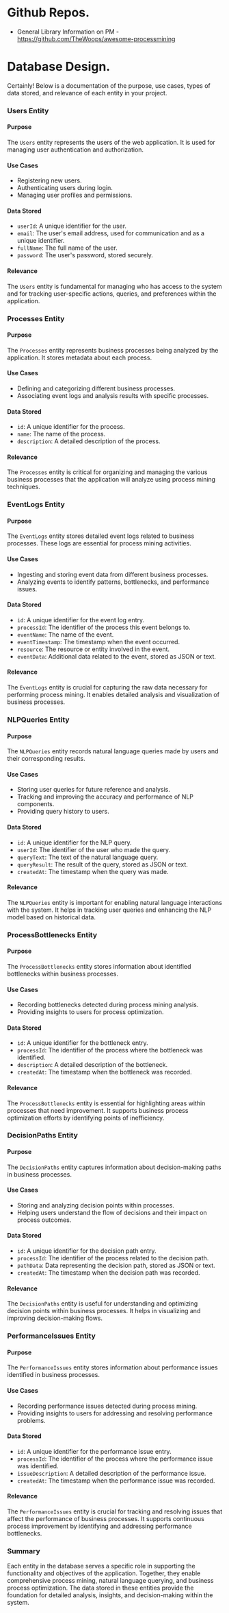 # Github Repos. 
- General Library Information on PM - https://github.com/TheWoops/awesome-processmining

# Database Design. 
Certainly! Below is a documentation of the purpose, use cases, types of data stored, and relevance of each entity in your project.

### Users Entity

#### Purpose
The `Users` entity represents the users of the web application. It is used for managing user authentication and authorization.

#### Use Cases
- Registering new users.
- Authenticating users during login.
- Managing user profiles and permissions.

#### Data Stored
- `userId`: A unique identifier for the user.
- `email`: The user's email address, used for communication and as a unique identifier.
- `fullName`: The full name of the user.
- `password`: The user's password, stored securely.

#### Relevance
The `Users` entity is fundamental for managing who has access to the system and for tracking user-specific actions, queries, and preferences within the application.

### Processes Entity

#### Purpose
The `Processes` entity represents business processes being analyzed by the application. It stores metadata about each process.

#### Use Cases
- Defining and categorizing different business processes.
- Associating event logs and analysis results with specific processes.

#### Data Stored
- `id`: A unique identifier for the process.
- `name`: The name of the process.
- `description`: A detailed description of the process.

#### Relevance
The `Processes` entity is critical for organizing and managing the various business processes that the application will analyze using process mining techniques.

### EventLogs Entity

#### Purpose
The `EventLogs` entity stores detailed event logs related to business processes. These logs are essential for process mining activities.

#### Use Cases
- Ingesting and storing event data from different business processes.
- Analyzing events to identify patterns, bottlenecks, and performance issues.

#### Data Stored
- `id`: A unique identifier for the event log entry.
- `processId`: The identifier of the process this event belongs to.
- `eventName`: The name of the event.
- `eventTimestamp`: The timestamp when the event occurred.
- `resource`: The resource or entity involved in the event.
- `eventData`: Additional data related to the event, stored as JSON or text.

#### Relevance
The `EventLogs` entity is crucial for capturing the raw data necessary for performing process mining. It enables detailed analysis and visualization of business processes.

### NLPQueries Entity

#### Purpose
The `NLPQueries` entity records natural language queries made by users and their corresponding results.

#### Use Cases
- Storing user queries for future reference and analysis.
- Tracking and improving the accuracy and performance of NLP components.
- Providing query history to users.

#### Data Stored
- `id`: A unique identifier for the NLP query.
- `userId`: The identifier of the user who made the query.
- `queryText`: The text of the natural language query.
- `queryResult`: The result of the query, stored as JSON or text.
- `createdAt`: The timestamp when the query was made.

#### Relevance
The `NLPQueries` entity is important for enabling natural language interactions with the system. It helps in tracking user queries and enhancing the NLP model based on historical data.

### ProcessBottlenecks Entity

#### Purpose
The `ProcessBottlenecks` entity stores information about identified bottlenecks within business processes.

#### Use Cases
- Recording bottlenecks detected during process mining analysis.
- Providing insights to users for process optimization.

#### Data Stored
- `id`: A unique identifier for the bottleneck entry.
- `processId`: The identifier of the process where the bottleneck was identified.
- `description`: A detailed description of the bottleneck.
- `createdAt`: The timestamp when the bottleneck was recorded.

#### Relevance
The `ProcessBottlenecks` entity is essential for highlighting areas within processes that need improvement. It supports business process optimization efforts by identifying points of inefficiency.

### DecisionPaths Entity

#### Purpose
The `DecisionPaths` entity captures information about decision-making paths in business processes.

#### Use Cases
- Storing and analyzing decision points within processes.
- Helping users understand the flow of decisions and their impact on process outcomes.

#### Data Stored
- `id`: A unique identifier for the decision path entry.
- `processId`: The identifier of the process related to the decision path.
- `pathData`: Data representing the decision path, stored as JSON or text.
- `createdAt`: The timestamp when the decision path was recorded.

#### Relevance
The `DecisionPaths` entity is useful for understanding and optimizing decision points within business processes. It helps in visualizing and improving decision-making flows.

### PerformanceIssues Entity

#### Purpose
The `PerformanceIssues` entity stores information about performance issues identified in business processes.

#### Use Cases
- Recording performance issues detected during process mining.
- Providing insights to users for addressing and resolving performance problems.

#### Data Stored
- `id`: A unique identifier for the performance issue entry.
- `processId`: The identifier of the process where the performance issue was identified.
- `issueDescription`: A detailed description of the performance issue.
- `createdAt`: The timestamp when the performance issue was recorded.

#### Relevance
The `PerformanceIssues` entity is crucial for tracking and resolving issues that affect the performance of business processes. It supports continuous process improvement by identifying and addressing performance bottlenecks.

### Summary

Each entity in the database serves a specific role in supporting the functionality and objectives of the application. Together, they enable comprehensive process mining, natural language querying, and business process optimization. The data stored in these entities provide the foundation for detailed analysis, insights, and decision-making within the system.
